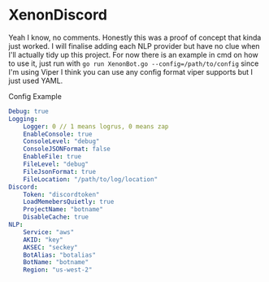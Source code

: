 # XenonDiscord
Yeah I know, no comments. Honestly this was a proof of concept that kinda just
worked. I will finalise adding each NLP provider but have no clue when I'll
actually tidy up this project. For now there is an example in cmd on how to use
it, just run with `go run XenonBot.go --config=/path/to/config` since I'm using
Viper I think you can use any config format viper supports but I just used YAML.

Config Example

``` yaml
Debug: true
Logging:
    Logger: 0 // 1 means logrus, 0 means zap
    EnableConsole: true
    ConsoleLevel: "debug"
    ConsoleJSONFormat: false
    EnableFile: true
    FileLevel: "debug"
    FileJsonFormat: true
    FileLocation: "/path/to/log/location"
Discord:
    Token: "discordtoken"
    LoadMemebersQuietly: true
    ProjectName: "botname"
    DisableCache: true
NLP:
    Service: "aws"
    AKID: "key"
    AKSEC: "seckey"
    BotAlias: "botalias"
    BotName: "botname"
    Region: "us-west-2"
```
